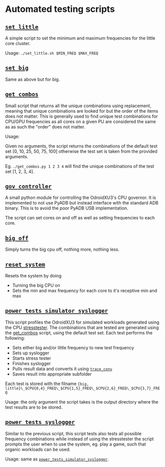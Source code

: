 # Automated testing scripts

## [`set_little`](set_little.sh)

A simple script to set the minimum and maximum frequencies for the little core cluster.

Usage: `./set_little.sh $MIN_FREQ $MAX_FREQ`

## [`set_big`](set_big.sh)

Same as above but for big.

## [`get_combos`](get_combos.py)

Small script that returns all the unique combinations using replacement, meaning that unique combinations are looked for but the order of the items does not matter. This is generally used to find unique test combinations for CPU/GPU frequencies as all cores on a given PU are considered the same as as such the "order" does not matter.

Usage:

Given no arguments, the script returns the combinations of the default test set [0, 10, 25, 50, 75, 100] otherwise the test set is taken from the provided arguments.

Eg. `./get_combos.py 1 2 3 4` will find the unique combinations of the test set [1, 2, 3, 4].

## [`gov_controller`](gov_controller.py)

A small python module for controlling the OdroidXU3's CPU governor. It is implemented to not use PyADB but instead interface with the standard ADB binary. This is to avoid the poor PyADB USB implementation.

The script can set cores on and off as well as setting frequencies to each core.

## [`big_off`](big_off.sh)

Simply turns the big cpu off, nothing more, nothing less.

## [`reset_system`](reset_system.sh)

Resets the system by doing

- Turning the big CPU on
- Sets the min and max frequency for each core to it's receptive min and max

## [`power_tests_simulator_syslogger`](power_tests_simulator_syslogger.sh)

This script profiles the OdroidXU3 for simulated workloads generated using the CPU [stresstester](../stress_tester).
The combinations that are tested are generated using the [get_combos](get_combos.py) script, using the default test set.
Each test performs the following:
- Sets either big and/or little frequency to new test frequency
- Sets up syslogger
- Starts stress tester
- Finishes syslogger
- Pulls result data and converts it using [`trace_conv`](../../trace_conv/trace_conv.py)
- Saves result into appropriate subfolder

Each test is stored with the filname `{big, little}\_$CPU{0,4}_FREQ\_$CPU{1,5}_FREQ\_$CPU{2,6}_FREQ\_$CPU{3,7}_FREQ`

Usage: the only argument the script takes is the output directory where the test results are to be stored.

## [`power_tests_syslogger`](power_tests_syslogger.sh)

Similar to the previous script, this script tests also tests all possible frequency combinations while instead of using the stresstester the script prompts the user when to use the system, eg. play a game, such that organic workloads can be used.

Usage: same as [`power_tests_simulator_syslogger`](power_tests_simulator_syslogger.sh).
